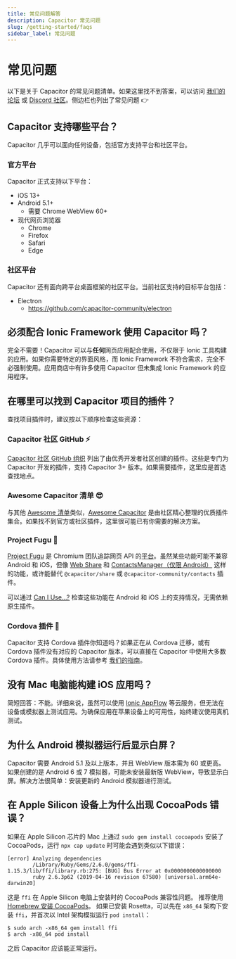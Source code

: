 ```yaml
---
title: 常见问题解答
description: Capacitor 常见问题
slug: /getting-started/faqs
sidebar_label: 常见问题
---
```


# 常见问题

以下是关于 Capacitor 的常见问题清单。如果这里找不到答案，可以访问 [我们的论坛](https://forum.ionicframework.com) 或 [Discord 社区](https://ionic.link/discord)。侧边栏也列出了常见问题 👉

## Capacitor 支持哪些平台？

Capacitor 几乎可以面向任何设备，包括官方支持平台和社区平台。

### 官方平台

Capacitor 正式支持以下平台：
- iOS 13+
- Android 5.1+
  - 需要 Chrome WebView 60+
- 现代网页浏览器
  - Chrome
  - Firefox
  - Safari
  - Edge

### 社区平台

Capacitor 还有面向跨平台桌面框架的社区平台。当前社区支持的目标平台包括：
- Electron
  - https://github.com/capacitor-community/electron

## 必须配合 Ionic Framework 使用 Capacitor 吗？

完全不需要！Capacitor 可以与**任何**网页应用配合使用，不仅限于 Ionic 工具构建的应用。如果你需要特定的界面风格，而 Ionic Framework 不符合需求，完全不必强制使用。应用商店中有许多使用 Capacitor 但未集成 Ionic Framework 的应用程序。

## 在哪里可以找到 Capacitor 项目的插件？

查找项目插件时，建议按以下顺序检查这些资源：

### Capacitor 社区 GitHub ⚡

[Capacitor 社区 GitHub 组织](https://github.com/capacitor-community) 列出了由优秀开发者社区创建的插件。这些是专门为 Capacitor 开发的插件，支持 Capacitor 3+ 版本。如果需要插件，这里应是首选查找地点。

### Awesome Capacitor 清单 😎

与其他 [Awesome 清单](https://github.com/sindresorhus/awesome)类似，[Awesome Capacitor](https://github.com/riderx/awesome-capacitor) 是由社区精心整理的优质插件集合。如果找不到官方或社区插件，这里很可能已有你需要的解决方案。

### Project Fugu 🐡

[Project Fugu](https://www.chromium.org/teams/web-capabilities-fugu/) 是 Chromium 团队追踪网页 API 的[平台](https://fugu-tracker.web.app/#shipped)。虽然某些功能可能不兼容 Android 和 iOS，但像 [Web Share](https://developer.mozilla.org/en-US/docs/Web/API/Web_Share_API) 和 [ContactsManager（仅限 Android）](https://developer.mozilla.org/en-US/docs/Web/API/ContactsManager) 这样的功能，或许能替代 `@capacitor/share` 或 `@capacitor-community/contacts` 插件。

可以通过 [Can I Use...?](https://caniuse.com) 检查这些功能在 Android 和 iOS 上的支持情况，无需依赖原生插件。

### Cordova 插件 🔌

Capacitor 支持 Cordova 插件你知道吗？如果正在从 Cordova 迁移，或有 Cordova 插件没有对应的 Capacitor 版本，可以直接在 Capacitor 中使用大多数 Cordova 插件。具体使用方法请参考 [我们的指南](https://capacitorjs.com/docs/plugins/cordova)。

## 没有 Mac 电脑能构建 iOS 应用吗？

简短回答：不能。详细来说，虽然可以使用 [Ionic AppFlow](https://ionic.io/appflow) 等云服务，但无法在设备或模拟器上测试应用。为确保应用在苹果设备上的可用性，始终建议使用真机测试。

## 为什么 Android 模拟器运行后显示白屏？

Capacitor 需要 Android 5.1 及以上版本，并且 WebView 版本需为 60 或更高。如果创建的是 Android 6 或 7 模拟器，可能未安装最新版 WebView，导致显示白屏。解决方法很简单：安装更新的 Android 模拟器进行测试。

## 在 Apple Silicon 设备上为什么出现 CocoaPods 错误？

如果在 Apple Silicon 芯片的 Mac 上通过 `sudo gem install cocoapods` 安装了 CocoaPods，运行 `npx cap update` 时可能会遇到类似以下错误：

```
[error] Analyzing dependencies
        /Library/Ruby/Gems/2.6.0/gems/ffi-1.15.3/lib/ffi/library.rb:275: [BUG] Bus Error at 0x0000000000000000
        ruby 2.6.3p62 (2019-04-16 revision 67580) [universal.arm64e-darwin20]
```

这是 `ffi` 在 Apple Silicon 电脑上安装时的 CocoaPods 兼容性问题。
推荐使用 [Homebrew 安装 CocoaPods](/main/getting-started/environment-setup.md#homebrew)。
如果已安装 Rosetta，可以先在 `x86_64` 架构下安装 `ffi`，并首次以 Intel 架构模拟运行 `pod install`：

```
$ sudo arch -x86_64 gem install ffi
$ arch -x86_64 pod install
```

之后 Capacitor 应该能正常运行。